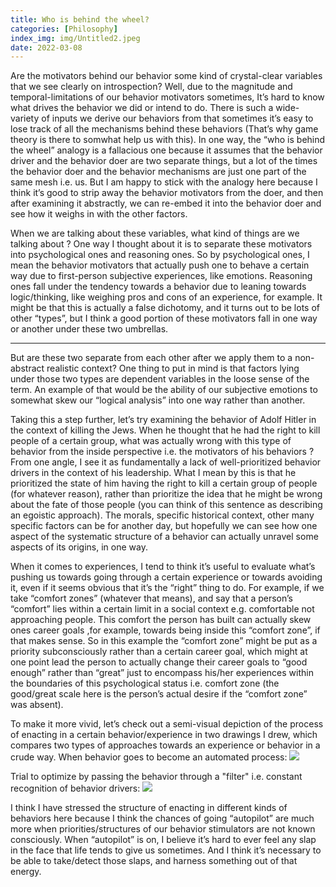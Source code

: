 ```yaml
---
title: Who is behind the wheel?
categories: [Philosophy]
index_img: img/Untitled2.jpeg
date: 2022-03-08
---
```


Are the motivators behind our behavior some kind of crystal-clear variables that we see clearly on introspection? Well, due to the magnitude and temporal-limitations of our behavior motivators sometimes, It’s hard to know what drives the behavior we did or intend to do. There is such a wide-variety of inputs we derive our behaviors from that sometimes it’s easy to lose track of all the mechanisms behind these behaviors (That’s why game theory is there to somwhat help us with this). In one way, the “who is behind the wheel” analogy is a fallacious one because it assumes that the behavior driver and the behavior doer are two separate things, but a lot of the times the behavior doer and the behavior mechanisms are just one part of the same mesh i.e. us. But I am happy to stick with the analogy here because I think it’s good to strip away the behavior motivators from the doer, and then after examining it abstractly, we can re-embed it into the behavior doer and see how it weighs in with the other factors. 



When we are talking about these variables, what kind of things are we talking about ? One way I thought about it is to separate these motivators into psychological ones and reasoning ones. So by psychological ones, I mean the behavior motivators that actually push one to behave a certain way due to first-person subjective experiences, like emotions. Reasoning ones fall under the tendency towards a behavior due to leaning towards logic/thinking, like weighing pros and cons of an experience, for example. It might be that this is actually a false dichotomy, and it turns out to be lots of other “types”, but I think a good portion of these motivators fall in one way or another under these two umbrellas.
___         
                    
But are these two separate from each other after we apply them to a non-abstract realistic context? One thing to put in mind is that factors lying under those two types are dependent variables in the loose sense of the term. An example of that would be the ability of our subjective emotions to somewhat skew our “logical analysis” into one way rather than another. 
                    
Taking this a step further, let’s try examining the behavior of Adolf Hitler in the context of killing the Jews. When he thought that he had the right to kill people of a certain group, what was actually wrong with this type of behavior from the inside perspective i.e. the motivators of his behaviors ? From one angle, I see it as fundamentally a lack of well-prioritized behavior drivers in the context of his leadership. What I mean by this is that he prioritized the state of him having the right to kill a certain group of people (for whatever reason), rather than prioritize the idea that he might be wrong about the fate of those people (you can think of this sentence as describing an egoistic approach). The morals, specific historical context, other many specific factors can be for another day, but hopefully we can see how one aspect of the systematic structure of a behavior can actually unravel some aspects of its origins, in one way.
                    
When it comes to experiences, I tend to think it’s useful to evaluate what’s pushing us towards going through a certain experience or towards avoiding it, even if it seems obvious that it’s the “right” thing to do. For example, if we take “comfort zones” (whatever that means), and say that a person’s “comfort” lies within a certain limit in a social context e.g. comfortable not approaching people. This comfort the person has built can actually skew ones career goals ,for example, towards being inside this “comfort zone”, if that makes sense.  So in this example the “comfort zone” might be put as a priority subconsciously rather than a certain career goal, which might at one point lead the person to actually change their career goals to “good enough” rather than “great” just to encompass his/her experiences within the boundaries of this psychological status i.e. comfort zone (the good/great scale here is the person’s actual desire if the “comfort zone” was absent).
                    
To make it more vivid, let’s check out a semi-visual depiction of the process of enacting in a certain behavior/experience in two drawings I drew, which compares two types of approaches towards an experience or behavior in a crude way. When behavior goes to become an automated process:
<img src="/img/Untitled1.png" />

Trial to optimize by passing the behavior through a "filter" i.e. constant recognition of behavior drivers: 
<img src="/img/Untitled2.jpeg" />
                    
                

I think I have stressed the structure of enacting in different kinds of behaviors here because I think the chances of going “autopilot” are much more when priorities/structures of our behavior stimulators are not known consciously. When “autopilot” is on, I believe it’s hard to ever feel any slap in the face that life tends to give us sometimes. And I think it’s necessary to be able to take/detect those slaps, and harness something out of that energy.
